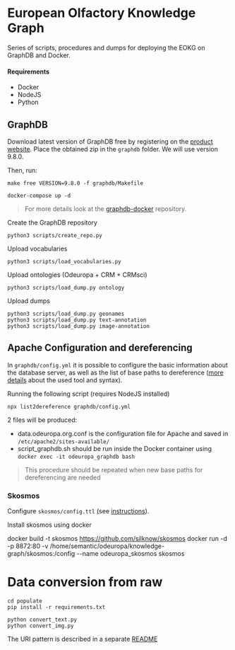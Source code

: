 # European Olfactory Knowledge Graph

Series of scripts, procedures and dumps for deploying the EOKG on GraphDB and Docker.

#### Requirements

- Docker
- NodeJS
- Python

## GraphDB

Download latest version of GraphDB free by registering on the [product website](https://www.ontotext.com/products/graphdb/graphdb-free/). Place the obtained zip in the `graphdb` folder.
We will use version 9.8.0.

Then, run:

    make free VERSION=9.8.0 -f graphdb/Makefile

    docker-compose up -d

> For more details look at the [graphdb-docker](https://github.com/Ontotext-AD/graphdb-docker#building-a-docker-image-based-on-the-free-edition) repository.

Create the GraphDB repository

    python3 scripts/create_repo.py

Upload vocabularies

    python3 scripts/load_vocabularies.py

Upload ontologies (Odeuropa + CRM + CRMsci)

    python3 scripts/load_dump.py ontology

Upload dumps

    python3 scripts/load_dump.py geonames
    python3 scripts/load_dump.py text-annotation
    python3 scripts/load_dump.py image-annotation

## Apache Configuration and dereferencing

In `graphdb/config.yml` it is possible to configure the basic information about the database server, as well as the list of base paths to dereference
([more details](https://github.com/pasqLisena/list2dereference) about the used tool and syntax).

Running the following script (requires NodeJS installed)

    npx list2dereference graphdb/config.yml

2 files will be produced:
- data.odeuropa.org.conf is the configuration file for Apache and saved in `/etc/apache2/sites-available/`
- script_graphdb.sh should be run inside the Docker container using `docker exec -it odeuropa_graphdb bash`

> This procedure should be repeated when new base paths for dereferencing are needed

### Skosmos

Configure `skosmos/config.ttl` (see [instructions](https://github.com/NatLibFi/Skosmos/wiki/Configuration)).

Install skosmos using docker

  docker build -t skosmos https://github.com/silknow/skosmos
  docker run -d -p 8872:80 -v /home/semantic/odeuropa/knowledge-graph/skosmos:/config --name odeuropa_skosmos skosmos


# Data conversion from raw

    cd populate
    pip install -r requirements.txt

    python convert_text.py 
    python convert_img.py 
 

The URI pattern is described in a separate [README](URI-patterns.md)